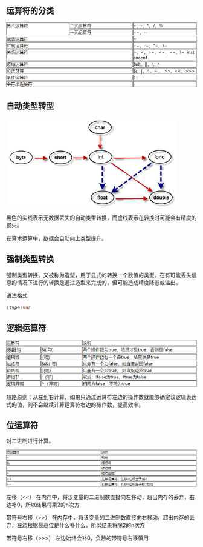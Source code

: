 ## 运算符的分类

![](Images/运算符的分类.png)


## 自动类型转型

![](Images/自动类型转换.png)

黑色的实线表示无数据丢失的自动类型转换，而虚线表示在转换时可能会有精度的损失。

在算术运算中，数据会自动向上类型提升。


## 强制类型转换

强制类型转换，又被称为造型，用于显式的转换一个数值的类型。在有可能丢失信息的情况下进行的转换是通过造型来完成的，但可能造成精度降低或溢出。

语法格式
```java
(type)var
```

## 逻辑运算符

![](Images/逻辑运算符.png)

短路原则：从左到右计算，如果只通过运算符左边的操作数就能够确定该逻辑表达式的值，则不会继续计算运算符右边的操作数，提高效率。


## 位运算符

对二进制进行计算。

![](Images/位运算符.png)

左移（<<）
在内存中，将该变量的二进制数直接向左移动，超出内存的丢弃，右边补0，所以结果将乘2的n次方

带符号右移（>>）
在内存中，将该变量的二进制数直接向右移动，超出内存的丢弃，左边根据最高位是什么补什么，所以结果将除2的n次方

带符号右移（>>>）
左边始终会补0，负数的带符号右移慎用
